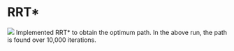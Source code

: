 # RRT*
![](https://github.com/samarth-kalluraya/Algos/blob/master/rrt_%20gif.gif)
Implemented RRT* to obtain the optimum path. In the above run, the path is found over 10,000 iterations.
